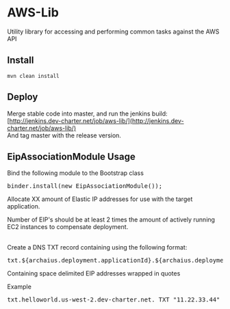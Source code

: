 # AWS-Lib

Utility library for accessing and performing common tasks against the AWS API


## Install

```
mvn clean install
```

## Deploy


Merge stable code into master, and run the jenkins build:
[http://jenkins.dev-charter.net/job/aws-lib/](http://jenkins.dev-charter.net/job/aws-lib/)
<br />
And tag master with the release version.

## EipAssociationModule Usage

Bind the following module to the Bootstrap class
<pre>
binder.install(new EipAssociationModule());
</pre>

Allocate XX amount of Elastic IP addresses for use with the target application.
<br />

Number of EIP's should be at least 2 times the amount of actively running EC2 instances to compensate deployment.
<br /><br />

Create a DNS TXT record containing using the following format:
<pre>
txt.${archaius.deployment.applicationId}.${archaius.deployment.region}.${aesd.archaius.deployment.domain}
</pre>
Containing space delimited EIP addresses wrapped in quotes
<br />

Example
<pre>
txt.helloworld.us-west-2.dev-charter.net. TXT "11.22.33.44" "55.66.77.88"
</pre>